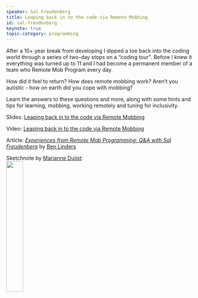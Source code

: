 ```yaml
---
speaker: Sal Freudenberg
title: Leaping back in to the code via Remote Mobbing
id: sal-freudenberg
keynote: true
topic-category: programming
---
```

After a 10+ year break from developing I dipped a toe back into the coding world through a series of two-day stops on a “coding tour". Before I knew it everything was turned up to 11 and I had become a permanent member of a team who Remote Mob Program every day.

How did it feel to return?
How does remote mobbing work?
Aren’t you autistic - how on earth did you cope with mobbing?

Learn the answers to these questions and more, along with some hints and tips for learning, mobbing, working remotely and tuning for inclusivity.

Slides: [Leaping back in to the code via Remote Mobbing](https://www.slideshare.net/SallyannFreudenberg/leaping-back-into-the-code-etc-2019-keynote)

Video: [Leaping back in to the code via Remote Mobbing](https://www.pscp.tv/w/1kvKpEEklQQGE)

Article: *[Experiences from Remote Mob Programming: Q&A with Sal Freudenberg](https://www.infoq.com/news/2019/02/mob-programming-freudenberg)*  by [Ben Linders](https://twitter.com/BenLinders)

Sketchnote by [Marianne Duijst](https://twitter.com/marianneduijst):<br/>
<img src="/images/2019/topics/mobbing.png" width="30%">